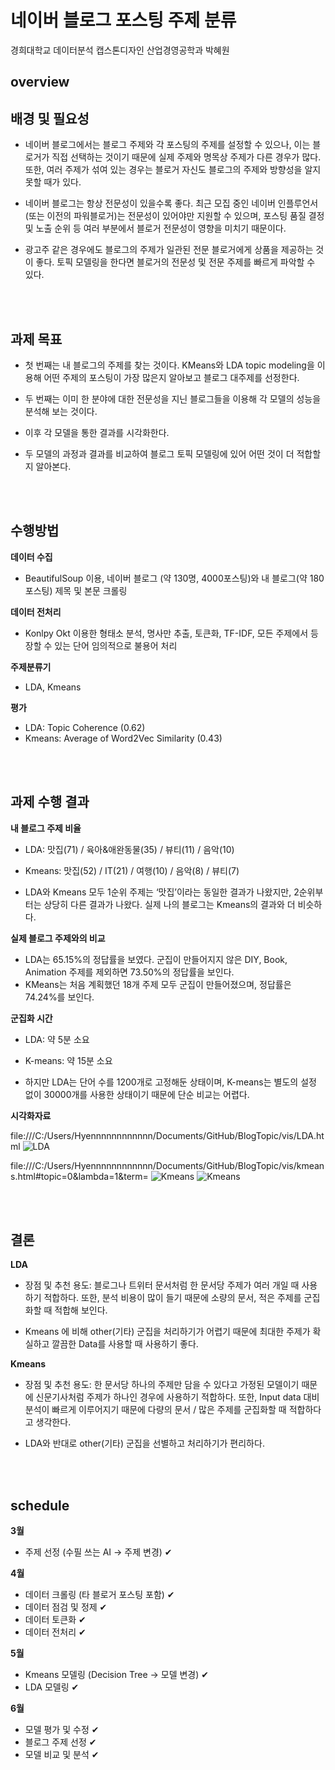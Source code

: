 # 네이버 블로그 포스팅 주제 분류
경희대학교 데이터분석 캡스톤디자인 산업경영공학과 박혜원


## overview

## 배경 및 필요성
 * 네이버 블로그에서는 블로그 주제와 각 포스팅의 주제를 설정할 수 있으나, 이는 블로거가 직접 선택하는 것이기 때문에 실제 주제와 명목상 주제가 다른 경우가 많다. 또한, 여러 주제가 섞여 있는 경우는 블로거 자신도 블로그의 주제와 방향성을 알지 못할 때가 있다.  

 * 네이버 블로그는 항상 전문성이 있을수록 좋다. 최근 모집 중인 네이버 인플루언서(또는 이전의 파워블로거)는 전문성이 있어야만 지원할 수 있으며, 포스팅 품질 결정 및 노출 순위 등 여러 부분에서 블로거 전문성이 영향을 미치기 때문이다.  

 * 광고주 같은 경우에도 블로그의 주제가 일관된 전문 블로거에게 상품을 제공하는 것이 좋다. 토픽 모델링을 한다면 블로거의 전문성 및 전문 주제를 빠르게 파악할 수 있다. 

<br>
<br>

## 과제 목표
 * 첫 번째는 내 블로그의 주제를 찾는 것이다. KMeans와 LDA topic modeling을 이용해 어떤 주제의 포스팅이 가장 많은지 알아보고 블로그 대주제를 선정한다.  

 * 두 번째는 이미 한 분야에 대한 전문성을 지닌 블로그들을 이용해 각 모델의 성능을 분석해 보는 것이다.  

 * 이후 각 모델을 통한 결과를 시각화한다.  

 * 두 모델의 과정과 결과를 비교하여 블로그 토픽 모델링에 있어 어떤 것이 더 적합할지 알아본다.

<br>
<br>

## 수행방법
**데이터 수집**
 * BeautifulSoup 이용, 네이버 블로그 (약 130명, 4000포스팅)와 내 블로그(약 180 포스팅) 제목 및 본문 크롤링

**데이터 전처리**
 * Konlpy Okt 이용한 형태소 분석, 명사만 추출, 토큰화, TF-IDF, 모든 주제에서 등장할 수 있는 단어 임의적으로 불용어 처리

**주제분류기**
 * LDA, Kmeans

**평가**
 * LDA: Topic Coherence (0.62)
 * Kmeans: Average of Word2Vec Similarity (0.43)

<br>
<br>

## 과제 수행 결과
**내 블로그 주제 비율**
 * LDA: 맛집(71) / 육아&애완동물(35) / 뷰티(11) / 음악(10)
 * Kmeans: 맛집(52) / IT(21) / 여행(10) / 음악(8) / 뷰티(7)  

 * LDA와 Kmeans 모두 1순위 주제는 ‘맛집’이라는 동일한 결과가 나왔지만, 2순위부터는 상당히 다른 결과가 나왔다. 실제 나의 블로그는 Kmeans의 결과와 더 비슷하다. 

**실제 블로그 주제와의 비교**
 * LDA는 65.15%의 정답률을 보였다. 군집이 만들어지지 않은 DIY, Book, Animation 주제를 제외하면 73.50%의 정답률을 보인다.
 * KMeans는 처음 계획했던 18개 주제 모두 군집이 만들어졌으며, 정답률은 74.24%를 보인다.

**군집화 시간**
 * LDA: 약 5분 소요
 * K-means: 약 15분 소요  

 * 하지만 LDA는 단어 수를 1200개로 고정해둔 상태이며, K-means는 별도의 설정 없이 30000개를 사용한 상태이기 때문에 단순 비교는 어렵다.

**시각화자료**
 
file:///C:/Users/Hyennnnnnnnnnnn/Documents/GitHub/BlogTopic/vis/LDA.html
![LDA](https://user-images.githubusercontent.com/64299475/86433234-1fa45080-bd35-11ea-89c9-b2a3daffc87d.PNG)

file:///C:/Users/Hyennnnnnnnnnnn/Documents/GitHub/BlogTopic/vis/kmeans.html#topic=0&lambda=1&term=
![Kmeans](https://user-images.githubusercontent.com/64299475/86433246-2763f500-bd35-11ea-8b56-95af66d74bb8.PNG)
![Kmeans](https://user-images.githubusercontent.com/64299475/86433261-321e8a00-bd35-11ea-8a91-24a30b833b53.PNG)

 <br>
 <br>

## 결론
**LDA**
 * 장점 및 추천 용도: 블로그나 트위터 문서처럼 한 문서당 주제가 여러 개일 때 사용하기 적합하다. 또한, 분석 비용이 많이 들기 때문에 소량의 문서, 적은 주제를 군집화할 때 적합해 보인다.  

 * Kmeans 에 비해 other(기타) 군집을 처리하기가 어렵기 때문에 최대한 주제가 확실하고 깔끔한 Data를 사용할 때 사용하기 좋다. 

**Kmeans**
 * 장점 및 추천 용도: 한 문서당 하나의 주제만 담을 수 있다고 가정된 모델이기 때문에 신문기사처럼 주제가 하나인 경우에 사용하기 적합하다. 또한, Input data 대비 분석이 빠르게 이루어지기 때문에 다량의 문서 / 많은 주제를 군집화할 때 적합하다고 생각한다.  
 
 * LDA와 반대로 other(기타) 군집을 선별하고 처리하기가 편리하다.  

<br>

<br>

## schedule
**3월** 
 * 주제 선정 (수필 쓰는 AI → 주제 변경) ✔

**4월**
 * 데이터 크롤링 (타 블로거 포스팅 포함) ✔ 
 * 데이터 점검 및 정제 ✔ 
 * 데이터 토큰화 ✔ 
 * 데이터 전처리 ✔

**5월**
 * Kmeans 모델링 (Decision Tree  → 모델 변경) ✔ 
 * LDA 모델링 ✔

**6월**
 * 모델 평가 및 수정 ✔
 * 블로그 주제 선정 ✔
 * 모델 비교 및 분석 ✔
